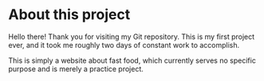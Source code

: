 # About this project
Hello there! Thank you for visiting my Git repository. This is my first project ever, and it took me roughly two days of constant work to accomplish.

This is simply a website about fast food, which currently serves no specific purpose and is merely a practice project.